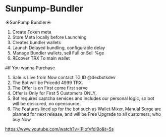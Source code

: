 # Sunpump-Bundler

☀️SunPump Bundler☀️

1. Create Token meta
2. Store Meta locally before Launching
3. Creates bundler wallets
4. Launch Delayed bundling,  configurable delay
5. Manage Bundler wallets, sell Full or Sell %ge
6.  REcover TRX To main wallet

#If You wanna Purchase

1.  Sale is Live from Now contact TG ID @dexbotsdev
2. The Bot will be Pricedd 4999 TRX. 
3. The Offer is on First come first serve 
4. Offer is Only for First 5 Customers ONLY,  
5. Bot requires captcha services and includes our personal logic, so bot will be obscured, no opensource.
6. The Features lined up for the bot such as Wallet Mixer, Manual Surge  are planned for next release, and will be Free Upgrade to all customers, who buy Now



https://www.youtube.com/watch?v=lPIofyfdl9o&t=5s

